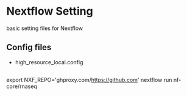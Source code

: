 # Nextflow Setting
basic setting files for Nextflow

## Config files
- high_resource_local.config


##

export NXF_REPO='ghproxy.com/https://github.com'
nextflow run nf-core/rnaseq


